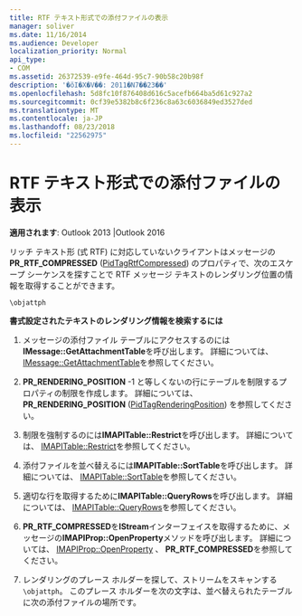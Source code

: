 ```yaml
---
title: RTF テキスト形式での添付ファイルの表示
manager: soliver
ms.date: 11/16/2014
ms.audience: Developer
localization_priority: Normal
api_type:
- COM
ms.assetid: 26372539-e9fe-464d-95c7-90b58c20b98f
description: '�ŏI�X�V��: 2011�N7��23��'
ms.openlocfilehash: 5d8fc10f876408d616c5acefb664ba5d61c927a2
ms.sourcegitcommit: 0cf39e5382b8c6f236c8a63c6036849ed3527ded
ms.translationtype: MT
ms.contentlocale: ja-JP
ms.lasthandoff: 08/23/2018
ms.locfileid: "22562975"
---
```

# <a name="rendering-an-attachment-in-rtf-text"></a>RTF テキスト形式での添付ファイルの表示

  
  
**適用されます**: Outlook 2013 |Outlook 2016 
  
リッチ テキスト形 (式 RTF) に対応していないクライアントはメッセージの**PR_RTF_COMPRESSED** ([PidTagRtfCompressed](pidtagrtfcompressed-canonical-property.md)) のプロパティで、次のエスケープ シーケンスを探すことで RTF メッセージ テキストのレンダリング位置の情報を取得することができます。
  
 `\objattph`
  
 **書式設定されたテキストのレンダリング情報を検索するには**
  
1. メッセージの添付ファイル テーブルにアクセスするのには**IMessage::GetAttachmentTable**を呼び出します。 詳細については、 [IMessage::GetAttachmentTable](imessage-getattachmenttable.md)を参照してください。
    
2. **PR_RENDERING_POSITION** -1 と等しくないの行にテーブルを制限するプロパティの制限を作成します。 詳細については、 **PR_RENDERING_POSITION** ([PidTagRenderingPosition](pidtagrenderingposition-canonical-property.md)) を参照してください。
    
3. 制限を強制するのには**IMAPITable::Restrict**を呼び出します。 詳細については、 [IMAPITable::Restrict](imapitable-restrict.md)を参照してください。
    
4. 添付ファイルを並べ替えるには**IMAPITable::SortTable**を呼び出します。 詳細については、 [IMAPITable::SortTable](imapitable-sorttable.md)を参照してください。
    
5. 適切な行を取得するために**IMAPITable::QueryRows**を呼び出します。 詳細については、 [IMAPITable::QueryRows](imapitable-queryrows.md)を参照してください。
    
6. **PR_RTF_COMPRESSED**を**IStream**インターフェイスを取得するために、メッセージの**IMAPIProp::OpenProperty**メソッドを呼び出します。 詳細については、 [IMAPIProp::OpenProperty](imapiprop-openproperty.md) 、 **PR_RTF_COMPRESSED**を参照してください。
    
7. レンダリングのプレース ホルダーを探して、ストリームをスキャンする`\objattph`。 このプレース ホルダーを次の文字は、並べ替えられたテーブルに次の添付ファイルの場所です。
    

